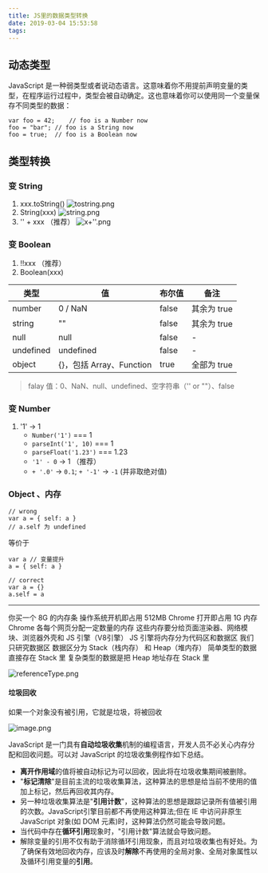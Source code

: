 ```yaml
---
title: JS里的数据类型转换
date: 2019-03-04 15:53:58
tags: 
---
```


## 动态类型
JavaScript 是一种弱类型或者说动态语言。这意味着你不用提前声明变量的类型，在程序运行过程中，类型会被自动确定。这也意味着你可以使用同一个变量保存不同类型的数据：
```
var foo = 42;    // foo is a Number now
foo = "bar"; // foo is a String now
foo = true;  // foo is a Boolean now
```

## 类型转换

### 变 String

1. xxx.toString()
  ![tostring.png](http://pntmc1hcw.bkt.clouddn.com/tostring.png)
2. String(xxx)
  ![string.png](http://pntmc1hcw.bkt.clouddn.com/string.png)
3. '' + xxx （推荐）
  ![x+''.png](http://pntmc1hcw.bkt.clouddn.com/x+''.png)

### 变 Boolean

1. !!xxx （推荐）
2. Boolean(xxx)

| 类型 | 值 | 布尔值 | 备注 |
|------|----|--------|------|
| number | 0 / NaN | false | 其余为 true |
| string | "" | false | 其余为 true |
| null | null | false | - |
| undefined | undefined | false | - |
| object | {}，包括 Array、Function | true | 全部为 true |

> falay 值：0、NaN、null、undefined、空字符串（'' or ""）、false

### 变 Number

1. '1' -> 1
   - `Number('1')` === 1
   - `parseInt('1', 10)` === 1
   - `parseFloat('1.23')` === 1.23
   - `'1' - 0` -> 1 （推荐）
   - `+ '.0'` -> `0.1`; `+ '-1'` -> `-1` (并非取绝对值)

### Object 、内存

```
// wrong
var a = { self: a }
// a.self 为 undefined
```

等价于

```
var a // 变量提升
a = { self: a }
```

```
// correct
var a = {}
a.self = a
```

---

你买一个 8G 的内存条
操作系统开机即占用 512MB
Chrome 打开即占用 1G 内存
Chrome 各每个网页分配一定数量的内存
这些内存要分给页面渲染器、网络模块、浏览器外壳和 JS 引擎（V8引擎）
JS 引擎将内存分为代码区和数据区
我们只研究数据区
数据区分为 Stack（栈内存） 和 Heap（堆内存）
简单类型的数据直接存在 Stack 里
复杂类型的数据是把 Heap 地址存在 Stack 里

![referenceType.png](http://pntmc1hcw.bkt.clouddn.com/referenceType.png)

#### 垃圾回收

如果一个对象没有被引用，它就是垃圾，将被回收

![image.png](http://pntmc1hcw.bkt.clouddn.com/garbage.png)

JavaScript 是一门具有**自动垃圾收集**机制的编程语言，开发人员不必关心内存分配和回收问题。可以对 JavaScript 的垃圾收集例程作如下总结。
- **离开作用域**的值将被自动标记为可以回收，因此将在垃圾收集期间被删除。
- "**标记清除**"是目前主流的垃圾收集算法，这种算法的思想是给当前不使用的值加上标记，然后再回收其内存。
- 另一种垃圾收集算法是"**引用计数**"，这种算法的思想是跟踪记录所有值被引用的次数。JavaScript引擎目前都不再使用这种算法;但在 IE 中访问非原生 JavaScript 对象(如 DOM 元素)时，这种算法仍然可能会导致问题。
- 当代码中存在**循环引用**现象时，"引用计数"算法就会导致问题。
- 解除变量的引用不仅有助于消除循环引用现象，而且对垃圾收集也有好处。为了确保有效地回收内存，应该及时**解除**不再使用的全局对象、全局对象属性以及循环引用变量的**引用**。
